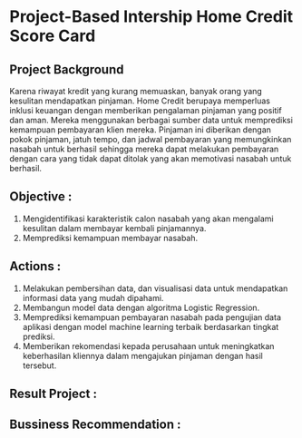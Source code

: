 # **Project-Based Intership Home Credit Score Card**

## Project Background
Karena riwayat kredit yang kurang memuaskan, banyak orang yang kesulitan mendapatkan pinjaman. Home Credit berupaya memperluas inklusi keuangan dengan memberikan pengalaman pinjaman yang positif dan aman. Mereka menggunakan berbagai sumber data untuk memprediksi kemampuan pembayaran klien mereka. Pinjaman ini diberikan dengan pokok pinjaman, jatuh tempo, dan jadwal pembayaran yang memungkinkan nasabah untuk berhasil sehingga mereka dapat melakukan pembayaran dengan cara yang tidak dapat ditolak yang akan memotivasi nasabah untuk berhasil.

## Objective :
1. Mengidentifikasi karakteristik calon nasabah yang akan mengalami kesulitan dalam membayar kembali pinjamannya.
2. Memprediksi kemampuan membayar nasabah.

## Actions :
1. Melakukan pembersihan data, dan visualisasi data untuk mendapatkan informasi data yang mudah dipahami.
2. Membangun model data dengan algoritma Logistic Regression.
3. Memprediksi kemampuan pembayaran nasabah pada pengujian data aplikasi dengan model machine learning terbaik berdasarkan tingkat prediksi.
4. Memberikan rekomendasi kepada perusahaan untuk meningkatkan keberhasilan kliennya dalam mengajukan pinjaman dengan hasil tersebut.

## Result Project :


## Bussiness Recommendation :

